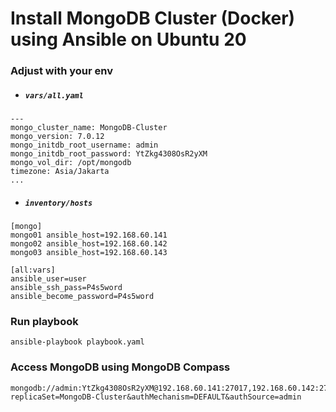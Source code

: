 # Install MongoDB Cluster (Docker) using Ansible on Ubuntu 20 
### Adjust with your env
- ##### <i> ``` vars/all.yaml ``` </i> 
```
---
mongo_cluster_name: MongoDB-Cluster
mongo_version: 7.0.12
mongo_initdb_root_username: admin
mongo_initdb_root_password: YtZkg4308OsR2yXM
mongo_vol_dir: /opt/mongodb
timezone: Asia/Jakarta
...
```
- ##### <i> ``` inventory/hosts ``` </i>
```
[mongo]
mongo01 ansible_host=192.168.60.141
mongo02 ansible_host=192.168.60.142
mongo03 ansible_host=192.168.60.143

[all:vars]
ansible_user=user
ansible_ssh_pass=P4s5word
ansible_become_password=P4s5word
```
### Run playbook
```
ansible-playbook playbook.yaml
```
### Access MongoDB using MongoDB Compass

```
mongodb://admin:YtZkg4308OsR2yXM@192.168.60.141:27017,192.168.60.142:27017,192.168.60.143:27017/?replicaSet=MongoDB-Cluster&authMechanism=DEFAULT&authSource=admin
```




